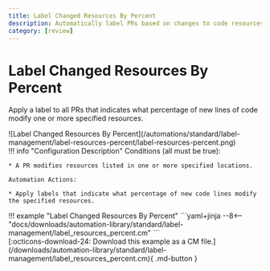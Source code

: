```yaml
---
title: Label Changed Resources By Percent
description: Automatically label PRs based on changes to code resources.
category: [review]
---
```

# Label Changed Resources By Percent

Apply a label to all PRs that indicates what percentage of new lines of code modify one or more specified resources.

<div class="automationImage" markdown="1">
![Label Changed Resources By Percent](/automations/standard/label-management/label-resources-percent/label-resources-percent.png)
</div>
<div class="automationDescription" markdown="1">
!!! info "Configuration Description"
    Conditions (all must be true):

    * A PR modifies resources listed in one or more specified locations.

    Automation Actions:

    * Apply labels that indicate what percentage of new code lines modify the specified resources.

</div>
<div class="automationExample" markdown="1">
!!! example "Label Changed Resources By Percent"
    ```yaml+jinja
    --8<-- "docs/downloads/automation-library/standard/label-management/label_resources_percent.cm"
    ```
    <div class="result" markdown>
      <span>
      [:octicons-download-24: Download this example as a CM file.](/downloads/automation-library/standard/label-management/label_resources_percent.cm){ .md-button }
      </span>
    </div>
</div>
